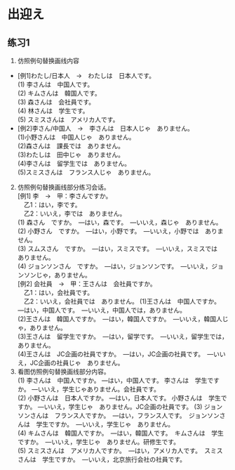 # 出迎え  
## 练习1  
1. 仿照例句替换画线内容  
* [例1]わたし/日本人　→　わたしは　日本人です。  
(1) 李さんは　中国人です。  
(2) キムさんは　韓国人です。  
(3) 森さんは　会社員です。  
(4) 林さんは　学生です。  
(5) スミスさんは　アメリカ人です。  
* [例2]李さん/中国人　→　李さんは　日本人じゃ　ありません。  
(1)小野さんは　中国人じゃ　ありません。  
(2)森さんは　課長では　ありません。  
(3)わたしは　田中じゃ　ありません。  
(4)李さんは　留学生では　ありません。  
(5)スミスさんは　フランス人じゃ　ありません。  
2. 仿照例句替换画线部分练习会话。  
[例1] 李　→　甲：李さんですか。  
&emsp;乙1：はい，李です。  
&emsp;乙2：いいえ，李では　ありません。  
(1) 森さん　ですか。　―はい，森です。　―いいえ，森じゃ　ありません。  
(2) 小野さん　ですか。　―はい，小野です。　―いいえ，小野では　ありません。  
(3) スムスさん　ですか。　―はい，スミスです。　―いいえ，スミスでは　ありません。  
(4) ジョンソンさん　ですか。　―はい，ジョンソンです。　―いいえ，ジョンソンじゃ，ありません。  
[例2] 会社員　→　甲：王さんは　会社員ですか。  
&emsp;乙1：はい，会社員です。  
&emsp;乙2：いいえ，会社員では　ありません。 
(1)王さんは　中国人ですか。　―はい，中国人です。　―いいえ，中国人では，ありません。  
(2)王さんは　韓国人ですか。　―はい，韓国人ですか。　―いいえ，韓国人じゃ，ありません。  
(3)王さんは　留学生ですか。　―はい，留学です。　―いいえ，留学生では，ありません。  
(4)王さんは　JC企画の社員ですか。　―はい，JC企画の社員です。　―いいえ，JC企画の社員じゃ　ありません。  
3. 看图仿照例句替换画线部分内容。  
(1) 李さんは　中国人ですか。  ―はい，中国人です。  李さんは　学生ですか。  ―いいえ，学生じゃありません。会社員です。  
(2) 小野さんは　日本人ですか。  ―はい，日本人です。  小野さんは　学生ですか。  ―いいえ，学生じゃ　ありません。JC企画の社員です。
(3) ジョンソンさんは　フランス人ですか。　―はい，フランス人です。　ジョンソンさんは　学生ですか。　―いいえ，学生じゃ　ありません。  
(4) キムさんは　韓国人ですか。　―はい，韓国人です。　キムさんは　学生ですか。　―いいえ，学生じゃ　ありません。研修生です。  
(5) スミスさんは　アメリカ人ですか。　―はい，アメリカ人です。　スミスさんは　学生ですか。　―いいえ，北京旅行会社の社員です。